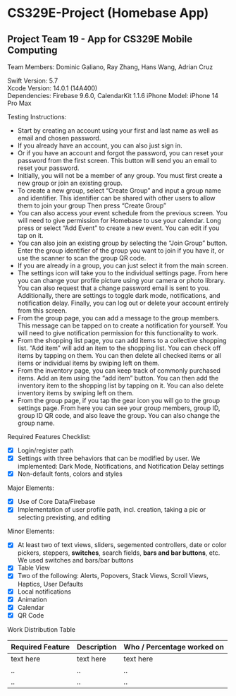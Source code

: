 # CS329E-Project (Homebase App)
## Project Team 19 - App for CS329E Mobile Computing

Team Members: Dominic Galiano, Ray Zhang, Hans Wang, Adrian Cruz

Swift Version: 5.7  
Xcode Version: 14.0.1 (14A400)  
Dependencies: Firebase 9.6.0, CalendarKit 1.1.6
iPhone Model: iPhone 14 Pro Max  

Testing Instructions:

- Start by creating an account using your first and last name as well as email and chosen password.
- If you already have an account, you can also just sign in.
- Or if you have an account and forgot the password, you can reset your password from the first screen. This button will send you an email to reset your password.
- Initially, you will not be a member of any group. You must first create a new group or join an existing group.
- To create a new group, select “Create Group” and input a group name and identifier. This identifier can be shared with other users to allow them to join your group Then press “Create Group”
- You can also access your event schedule from the previous screen. You will need to give permission for Homebase to use your calendar. Long press or select “Add Event” to create a new event. You can edit if you tap on it.
- You can also join an existing group by selecting the “Join Group” button. Enter the group identifier of the group you want to join if you have it, or use the scanner to scan the group QR code.
- If you are already in a group, you can just select it from the main screen.
- The settings icon will take you to the individual settings page. From here you can change your profile picture using your camera or photo library. You can also request that a change password email is sent to you. Additionally, there are settings to toggle dark mode, notifications, and notification delay. Finally, you can log out or delete your account entirely from this screen.
- From the group page, you can add a message to the group members. This message can be tapped on to create a notification for yourself. You will need to give notification permission for this functionality to work.
- From the shopping list page, you can add items to a collective shopping list. “Add item” will add an item to the shopping list. You can check off items by tapping on them. You can then delete all checked items or all items or individual items by swiping left on them.
- From the inventory page, you can keep track of commonly purchased items. Add an item using the “add item” button. You can then add the inventory item to the shopping list by tapping on it. You can also delete inventory items by swiping left on them.
- From the group page, if you tap the gear icon you will go to the group settings page. From here you can see your group members, group ID, group ID QR code, and also leave the group. You can also change the group name.


Required Features Checklist:  

- [X] Login/register path
- [X] Settings with three behaviors that can be modified by user. We implemented: Dark Mode, Notifications, and Notification Delay settings
- [X] Non-default fonts, colors and styles

Major Elements:  

- [X] Use of Core Data/Firebase 
- [X] Implementation of user profile path, incl. creation, taking a pic or selecting prexisting, and editing

Minor Elements:  

- [X] At least two of text views, sliders, segemented controllers, date or color pickers, steppers, **switches**, search fields, **bars and bar buttons**, etc. We used switches and bars/bar buttons
- [X] Table View
- [X] Two of the following: Alerts, Popovers, Stack Views, Scroll Views, Haptics, User Defaults
- [X] Local notifications
- [X] Animation
- [X] Calendar
- [X] QR Code

Work Distribution Table

| Required Feature | Description | Who / Percentage worked on |
|------------------|-------------|----------------------------|
| text here        | text here   | text here                  |
| ..               | ..          | ..                         |
| ..               | ..          | ..                         |
